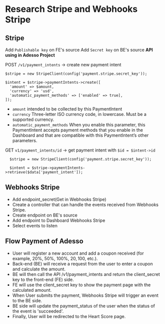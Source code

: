 # Research Stripe and Webhooks Stripe

## Stripe
  Add `Publishable key` on FE's source
  Add `Secret key` on BE's source
**API using in Adesso Project**
   
   POST `/v1/payment_intents` -> create new payment intent
  ```
  $stripe = new StripeClient(config('payment.stripe.secret_key'));
  
  $intent = $stripe->paymentIntents->create([
    'amount' => $amount,
    'currency' => 'usd',
    'automatic_payment_methods' => ['enabled' => true],
  ]);
  ```

  - `amount` intended to be collected by this PaymentIntent
  - `currency` Three-letter ISO currency code, in lowercase. Must be a supported currency.
  - `automatic_payment_methods` When you enable this parameter, this PaymentIntent accepts payment methods that you enable in the Dashboard and that are compatible with this PaymentIntent’s other parameters.

  GET `v1/payment_intents/id` -> get payment intent with `$id = $intent->id`

```
  $stripe = new StripeClient(config('payment.stripe.secret_key'));

  $intent = $stripe->paymentIntents->retrieve($data['payment_intent']);
```
## Webhooks Stripe
  - Add endpoint_secret(Get in Webhooks Stripe)
  - Create a controller that can handle the events received from Webhooks Stripe.
  - Create endpoint on BE's source
  - Add endpoint to Dashboard Webhooks Stripe
  - Select events to listen

## Flow Payment of Adesso
  - User will register a new account and add a coupon received (for example, 20%, 50%, 100%, 20$, 100$, etc.).
  - Back-end (BE) will receive a request from the user to enter a coupon and calculate the amount.
  - BE will then call the API /v1/payment_intents and return the client_secret key to the front-end (FE) side.
  - FE will use the client_secret key to show the payment page with the calculated amount.
  - When User submits the payment, Webhooks Stripe will trigger an event to the BE side.
  - BE side will update the payment_status of the user when the status of the event is 'succeeded'.
  - Finally, User will be redirected to the Heart Score page.
